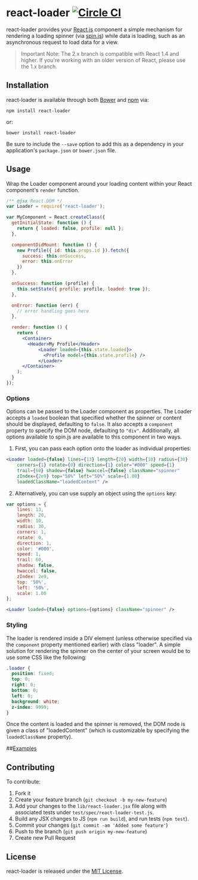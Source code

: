 # react-loader [![Circle CI](https://circleci.com/gh/quickleft/react-loader.svg?style=svg)](https://circleci.com/gh/quickleft/react-loader)

react-loader provides your [React.js](http://facebook.github.io/react/)
component a simple mechanism for rendering a loading spinner (via
[spin.js](http://fgnass.github.io/spin.js/)) while data is loading, such as an
asynchronous request to load data for a view.

> Important Note: The 2.x branch is compatible with React 1.4 and higher. If
> you're working with an older version of React, please use the 1.x branch.

## Installation

react-loader is available through both [Bower](http://bower.io/) and
[npm](https://www.npmjs.org/) via:

    npm install react-loader

or:

    bower install react-loader

Be sure to include the `--save` option to add this as a dependency in your
application's `package.json` or `bower.json` file.

## Usage

Wrap the Loader component around your loading content within your React
component's `render` function.

```jsx
/** @jsx React.DOM */
var Loader = require('react-loader');

var MyComponent = React.createClass({
  getInitialState: function () {
    return { loaded: false, profile: null };
  },

  componentDidMount: function () {
    new Profile({ id: this.props.id }).fetch({
      success: this.onSuccess,
      error: this.onError
    })
  },

  onSuccess: function (profile) {
    this.setState({ profile: profile, loaded: true });
  },

  onError: function (err) {
    // error handling goes here
  },

  render: function () {
    return (
      <Container>
        <Header>My Profile</Header>
            <Loader loaded={this.state.loaded}>
              <Profile model={this.state.profile} />
            </Loader>
      </Container>
    );
  }
});
```

### Options

Options can be passed to the Loader component as properties.  The Loader accepts
a `loaded` boolean that specified whether the spinner or content should be
displayed, defaulting to `false`.  It also accepts a `component` property to
specify the DOM node, defaulting to `"div"`.  Additionally, all options
available to spin.js are available to this component in two ways.

1. First, you can pass each option onto the loader as individual properties:

```jsx
<Loader loaded={false} lines={13} length={20} width={10} radius={30}
    corners={1} rotate={0} direction={1} color="#000" speed={1}
    trail={60} shadow={false} hwaccel={false} className="spinner"
    zIndex={2e9} top="50%" left="50%" scale={1.00}
    loadedClassName="loadedContent" />
```

2. Alternatively, you can use supply an object using the `options` key:

```jsx
var options = {
    lines: 13,
    length: 20,
    width: 10,
    radius: 30,
    corners: 1,
    rotate: 0,
    direction: 1,
    color: '#000',
    speed: 1,
    trail: 60,
    shadow: false,
    hwaccel: false,
    zIndex: 2e9,
    top: '50%',
    left: '50%',
    scale: 1.00
};

<Loader loaded={false} options={options} className="spinner" />
```

### Styling

The loader is rendered inside a DIV element (unless otherwise specified via the
`component` property mentioned earlier) with class "loader".  A simple solution
for rendering the spinner on the center of your screen would be to use some CSS
like the following:

```css
.loader {
  position: fixed;
  top: 0;
  right: 0;
  bottom: 0;
  left: 0;
  background: white;
  z-index: 9999;
}
```

Once the content is loaded and the spinner is removed, the DOM node is given a
class of "loadedContent" (which is customizable by specifying the
`loadedClassName` property).

##[Examples](/examples/README.md)

## Contributing

To contribute:

1. Fork it
2. Create your feature branch (`git checkout -b my-new-feature`)
3. Add your changes to the `lib/react-loader.jsx` file along with associated
   tests under `test/spec/react-loader-test.js`.
4. Build any JSX changes to JS (`npm run build`), and run tests (`npm test`).
5. Commit your changes (`git commit -am 'Added some feature'`)
6. Push to the branch (`git push origin my-new-feature`)
7. Create new Pull Request

## License

react-loader is released under the [MIT License](http://opensource.org/licenses/MIT).
